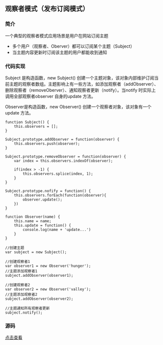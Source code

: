 ## 观察者模式（发布订阅模式）

### 简介

一个典型的观察者模式应用场景是用户在网站订阅主题
- 多个用户（观察者、Oberver）都可以订阅某个主题（Subject）
- 当主题内容更新时订阅该主题的用户都能收到通知

### 代码实现

Subject 是构造函数，new Subject() 创建一个主题对象，该对象内部维护订阅当前主题的观察者数组。主题影响上有一些方法，如添加观察者（addObserver）、删除观察者（removeOberver）、通知观察者更新（notify）。当notify 时实际上调用全部观察者observer 自身的update 方法。

Observer是构造函数，new Observer() 创建一个观察者对象，该对象有一个update 方法。

```
function Subject() {
    this.observers = [];
}

Subject.prototype.addObserver = function(observer) {
    this.observers.push(observer);
}

Subject.prototype.removeObserver = function(observer) {
    var index = this.observers.indexOf(observer);

    if(index > -1) {
        this.observers.splice(index, 1);
    }
}

Subject.prototype.nofify = function() {
    this.observers.forEach(function(observer){
        observer.update();
    })
}

function Observer(name) {
    this.name = name;
    this.update = function() {
        console.log(name + 'update...')
    }
}

//创建主题
var subject = new Subject();

//创建观察者1
var observer1 = new Observer('hunger');
//主题添加观察者1
subject.addObserver(observer1);

//创建观察者2
var observer2 = new Observer('valley');
//主题添加观察者2
subject.addObserver(observer2);

//主题通知所有观察者更新
subject.notify();
```

### 源码
[点击查看](https://github.com/Wangenbo/notes/blob/master/FE/demo/%E8%A7%82%E5%AF%9F%E8%80%85%E6%A8%A1%E5%BC%8F.html)